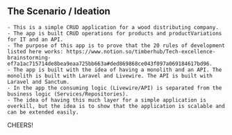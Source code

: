## The Scenario / Ideation
    - This is a simple CRUD application for a wood distributing company.
    - The app is built CRUD operations for products and productVariations for IT and an API.
    - The purpose of this app is to prove that the 20 rules of development listed here works: https://www.notion.so/timberhub/Tech-excellence-brainstorming-ef7a1ac715714de8bea9eaa725bb663a#ded869868ce043f097a069184617bd96.
    - The app is built with the idea of having a monolith and an API. The monolith is built with Laravel and Livewire. The API is built with Laravel and Sanctum.
    - In the app the consuming logic (Livewire/API) is separated from the business logic (Services/Repositories).
    - The idea of having this much layer for a simple application is overkill, but the idea is to show that the application is scalable and can be extended easily.
   
CHEERS!
